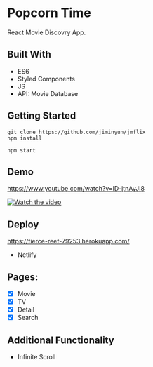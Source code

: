 # Popcorn Time

React Movie Discovry App.

## Built With

- ES6
- Styled Components
- JS
- API: Movie Database

## Getting Started

```
git clone https://github.com/jiminyun/jmflix
npm install

npm start
```

## Demo

https://www.youtube.com/watch?v=lD-jtnAyJI8

[![Watch the video](https://img.youtube.com/vi/lD-jtnAyJI8/maxresdefault.jpg)](https://youtu.be/lD-jtnAyJI8)

## Deploy

https://fierce-reef-79253.herokuapp.com/

- Netlify

## Pages:

- [x] Movie
- [x] TV
- [x] Detail
- [x] Search

## Additional Functionality

- Infinite Scroll

